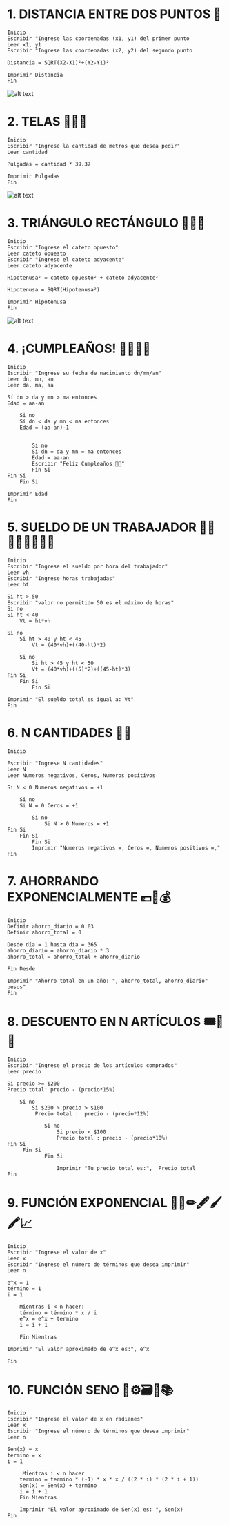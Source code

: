 # 1. DISTANCIA ENTRE DOS PUNTOS 🚏
    Inicio
    Escribir "Ingrese las coordenadas (x1, y1) del primer punto
    Leer x1, y1
    Escribir "Ingrese las coordenadas (x2, y2) del segundo punto

    Distancia = SQRT(X2-X1)²+(Y2-Y1)²

    Imprimir Distancia
    Fin

![alt text](../images/1retodrawio.png)

# 2. TELAS 🧶🧵👔
    Inicio
    Escribir "Ingrese la cantidad de metros que desea pedir"
    Leer cantidad

    Pulgadas = cantidad * 39.37

    Imprimir Pulgadas
    Fin

![alt text](<../images/2.Retodrawio.png>)

# 3. TRIÁNGULO RECTÁNGULO 🔺📐📐
    Inicio
    Escribir "Ingrese el cateto opuesto"
    Leer cateto opuesto
    Escribir "Ingrese el cateto adyacente"
    Leer cateto adyacente

    Hipotenusa² = cateto opuesto² + cateto adyacente²

    Hipotenusa = SQRT(Hipotenusa²)  

    Imprimir Hipotenusa
    Fin

![alt text](<../images/3.retodrawio.png>)

# 4. ¡CUMPLEAÑOS! 🎊🎉🍰🥧
    Inicio
    Escribir "Ingrese su fecha de nacimiento dn/mn/an"
    Leer dn, mn, an
    Leer da, ma, aa

    Sí dn > da y mn > ma entonces 
    Edad = aa-an

        Si no
        Sí dn < da y mn < ma entonces 
        Edad = (aa-an)-1 
    

            Si no
            Si dn = da y mn = ma entonces 
            Edad = aa-an   
            Escribir "Feliz Cumpleaños 🎉🎊"
            Fin Si
    Fin Si 
        Fin Si

    Imprimir Edad 
    Fin

# 5. SUELDO DE UN TRABAJADOR 👷‍♂️👷‍♀️👷‍♂️👷‍♀️
    Inicio
    Escribir "Ingrese el sueldo por hora del trabajador" 
    Leer vh
    Escribir "Ingrese horas trabajadas"
    Leer ht

    Si ht > 50
    Escribir "valor no permitido 50 es el máximo de horas"
    Si no  
    Si ht < 40 
        Vt = ht*vh

    Si no 
        Si ht > 40 y ht < 45
            Vt = (40*vh)+((40-ht)*2)

        Si no 
            Si ht > 45 y ht < 50
            Vt = (40*vh)+((5)*2)+((45-ht)*3)
    Fin Si
        Fin Si
            Fin Si

    Imprimir "El sueldo total es igual a: Vt"
    Fin

# 6. N CANTIDADES 🦺🦺
    Inicio

    Escribir "Ingrese N cantidades" 
    Leer N
    Leer Numeros negativos, Ceros, Numeros positivos 

    Si N < 0 Numeros negativos = +1

        Si no 
        Si N = 0 Ceros = +1 

            Si no 
                Si N > 0 Numeros = +1 
    Fin Si
        Fin Si 
            Fin Si
            Imprimir "Numeros negativos =, Ceros =, Numeros positivos =,"
    Fin

# 7. AHORRANDO EXPONENCIALMENTE 💷💸💰
    Inicio
    Definir ahorro_diario = 0.03
    Definir ahorro_total = 0

    Desde día = 1 hasta día = 365 
    ahorro_diario = ahorro_diario * 3
    ahorro_total = ahorro_total + ahorro_diario
        
    Fin Desde

    Imprimir "Ahorro total en un año: ", ahorro_total, ahorro_diario" pesos"
    Fin 


# 8. DESCUENTO EN N ARTÍCULOS 🎟🎫💎
    Inicio
    Escribir "Ingrese el precio de los artículos comprados"
    Leer precio

    Si precio >= $200
    Precio total: precio - (precio*15%)

        Si no
            Si $200 > precio > $100
             Precio total :  precio - (precio*12%)

                Si no 
                    Si precio < $100
                    Precio total : precio - (precio*10%)
    Fin Si            
         Fin Si
                Fin Si

                    Imprimir "Tu precio total es:",  Precio total
    Fin

# 9. FUNCIÓN EXPONENCIAL 📕📖✏🖋🖌🖍📈
    Inicio
    Escribir "Ingrese el valor de x"
    Leer x
    Escribir "Ingrese el número de términos que desea imprimir"
    Leer n 

    e^x = 1
    término = 1 
    i = 1 

        Mientras i < n hacer: 
        término = término * x / i 
        e^x = e^x + termino  
        i = i + 1  

        Fin Mientras 

    Imprimir "El valor aproximado de e^x es:", e^x

    Fin

# 10. FUNCIÓN SENO 🧩⚙🗃📇📚
    Inicio
    Escribir "Ingrese el valor de x en radianes"
    Leer x 
    Escribir "Ingrese el número de términos que desea imprimir"
    Leer n

    Sen(x) = x  
    termino = x  
    i = 1  

         Mientras i < n hacer
        termino = termino * (-1) * x * x / ((2 * i) * (2 * i + 1))  
        Sen(x) = Sen(x) + termino  
        i = i + 1  
        Fin Mientras

        Imprimir "El valor aproximado de Sen(x) es: ", Sen(x)
    Fin 